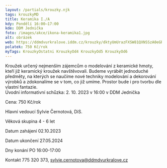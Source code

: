 ```yaml
---
layout: /partials/krouzky.njk
tags: krouzkyMD
title: Keramika I./A
kdy: Pondělí 16:00–17:00
kde: DDM Jednička
foto: /images/akce/ikona-keramika1.jpg
alt: obrázek
web: https://ddmdvurkralove.iddm.cz/krouzky/dktyUmUrazFXSW81QXNSSzA0eGREZzR4cmk4akMrWTlucEFGTTk2U3Nmdz0=
polatek: 750 Kč/rok
myTags: KrouzkyOstatni KrouzkyOd4 KrouzkyOd5 KrouzkyOd6
---
```

Kroužek určený nejmenším zájemcům o modelování z keramické hmoty, kteří již keramický kroužek navštěvovali. Budeme vyrábět jednoduché předměty, na kterých se naučíme nové techniky modelování a dekorování výrobků a zdokonalíme se v tom, co již umíme. Prostor bude i pro tvorbu dle vlastní fantazie.\
Úvodní informativní schůzka: 2. 10. 2023 v 16:00 v DDM Jednička

Cena: 750 Kč/rok

Hlavní vedoucí Sylvie Černotová, DiS.

Věková skupina 4 - 6 let

Datum zahájení 02.10.2023

Datum ukončení 27.05.2024

Dny konání PO 16:00-17:00

Kontakt 775 320 373, sylvie.cernotova@ddmdvurkralove.cz